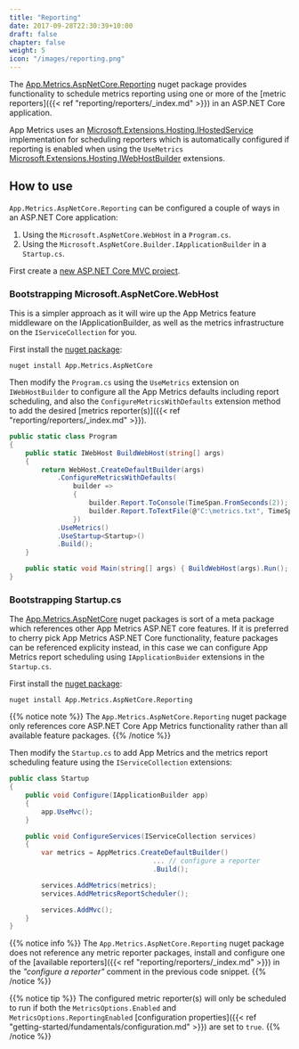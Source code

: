 ```yaml
---
title: "Reporting"
date: 2017-09-28T22:30:39+10:00
draft: false
chapter: false
weight: 5
icon: "/images/reporting.png"
---
```


The [App.Metrics.AspNetCore.Reporting](https://www.nuget.org/packages/App.Metrics.AspNetCore.Reporting/) nuget package provides functionality to schedule metrics reporting using one or more of the [metric reporters]({{< ref "reporting/reporters/_index.md" >}}) in an ASP.NET Core application.

App Metrics uses an [Microsoft.Extensions.Hosting.IHostedService](https://docs.microsoft.com/en-us/dotnet/api/microsoft.extensions.hosting.ihostedservice?view=aspnetcore-2.0) implementation for scheduling reporters which is automatically configured if reporting is enabled when using the `UseMetrics` [Microsoft.Extensions.Hosting.IWebHostBuilder](https://docs.microsoft.com/en-us/dotnet/api/microsoft.aspnetcore.hosting.iwebhostbuilder?view=aspnetcore-2.0) extensions.

## How to use

`App.Metrics.AspNetCore.Reporting` can be configured a couple of ways in an ASP.NET Core application:

1. Using the `Microsoft.AspNetCore.WebHost` in a `Program.cs`.
1. Using the `Microsoft.AspNetCore.Builder.IApplicationBuilder` in a `Startup.cs`.

<i class="fa fa-hand-o-right"></i> First create a [new ASP.NET Core MVC project](https://docs.microsoft.com/en-us/aspnet/core/tutorials/first-mvc-app/start-mvc).

### Bootstrapping Microsoft.AspNetCore.WebHost

This is a simpler approach as it will wire up the App Metrics feature middleware on the IApplicationBuilder, as well as the metrics infrastructure on the `IServiceCollection` for you.

<i class="fa fa-hand-o-right"></i> First install the [nuget package](https://www.nuget.org/packages/App.Metrics.AspNetCore/):

```console
nuget install App.Metrics.AspNetCore
```

<i class="fa fa-hand-o-right"></i> Then modify the `Program.cs` using the `UseMetrics` extension on `IWebHostBuilder` to configure all the App Metrics defaults including report scheduling, and also the `ConfigureMetricsWithDefaults` extension method to add the desired [metrics reporter(s)]({{< ref "reporting/reporters/_index.md" >}}).

```csharp
public static class Program
{
    public static IWebHost BuildWebHost(string[] args)
    {
        return WebHost.CreateDefaultBuilder(args)
            .ConfigureMetricsWithDefaults(
                builder =>
                {
                    builder.Report.ToConsole(TimeSpan.FromSeconds(2));
                    builder.Report.ToTextFile(@"C:\metrics.txt", TimeSpan.FromSeconds(20));
                })
            .UseMetrics()
            .UseStartup<Startup>()
            .Build();
    }

    public static void Main(string[] args) { BuildWebHost(args).Run(); }
}
```

### Bootstrapping Startup.cs

The [App.Metrics.AspNetCore](https://www.nuget.org/packages/App.Metrics.AspNetCore/) nuget packages is sort of a meta package which references other App Metrics ASP.NET core features. If it is preferred to cherry pick App Metrics ASP.NET Core functionality, feature packages can be referenced explicity instead, in this case we can configure App Metrics report scheduling using `IApplicationBuider` extensions in the `Startup.cs`.

<i class="fa fa-hand-o-right"></i> First install the [nuget package](https://www.nuget.org/packages/App.Metrics.AspNetCore.Reporting/):

```console
nuget install App.Metrics.AspNetCore.Reporting
```

{{% notice note %}}
The `App.Metrics.AspNetCore.Reporting` nuget package only references core ASP.NET Core App Metrics functionality rather than all available feature packages.
{{% /notice %}}

<i class="fa fa-hand-o-right"></i> Then modify the `Startup.cs` to add App Metrics and the metrics report scheduling feature using the `IServiceCollection` extensions:

```csharp
public class Startup
{
    public void Configure(IApplicationBuilder app)
    {
        app.UseMvc();
    }

    public void ConfigureServices(IServiceCollection services)
    {
        var metrics = AppMetrics.CreateDefaultBuilder()
                                    ... // configure a reporter
                                    .Build();

        services.AddMetrics(metrics);
        services.AddMetricsReportScheduler();

        services.AddMvc();
    }
}
```

{{% notice info %}}
The `App.Metrics.AspNetCore.Reporting` nuget package does not reference any metric reporter packages, install and configure one of the [available reporters]({{< ref "reporting/reporters/_index.md" >}}) in the *"configure a reporter"* comment in the previous code snippet.
{{% /notice %}}

{{% notice tip %}}
The configured metric reporter(s) will only be scheduled to run if both the `MetricsOptions.Enabled` and `MetricsOptions.ReportingEnabled` [configuration properties]({{< ref "getting-started/fundamentals/configuration.md" >}}) are set to `true`.
{{% /notice %}}